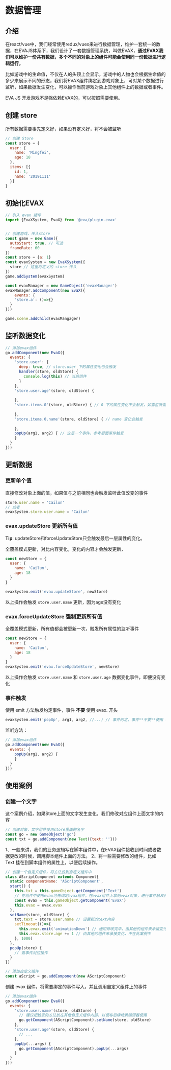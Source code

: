 # 数据管理

## 介绍
在react/vue中，我们经常使用redux/vuex来进行数据管理，维护一套统一的数据，在EVAJS体系下，我们设计了一套数据管理系统，叫做EVAX，**通过EVAX我们可以维护一份共有数据，多个不同的对象上的组件可能会使用同一份数据进行逻辑运行。**

比如游戏中的生命值，不仅在人的头顶上会显示，游戏中的人物也会根据生命值的多少来展示不同的形态，我们将EVAX组件绑定到游戏对象上，可对某个数据进行监听，如果数据发生变化，可以操作当前游戏对象上其他组件上的数据或者事件。

EVA JS 开发游戏不是强依赖EVAX的，可以按照需要使用。

## 创建 store


所有数据需要事先定义好，如果没有定义好，将不会被监听


```javascript
// 创建 Store
const store = {
  user: {
    name: 'Mingfei',
    age: 18
  },
  items: [{
  	id: 1,
    name: '20191111'
  }]
}
```




## 初始化EVAX


```javascript
// 引入 evax 插件
import {EvaXSystem, EvaX} from '@eva/plugin-evax'


// 创建游戏，传入store
const game = new Game({
  autoStart: true, // 可选
  frameRate: 60
})
const store = {a: 1}
const evaxSystem = new EvaXSystem({
  store // 这里将定义的 store 传入
})
game.addSystem(evaxSystem)

const evaxManager = new GameObject('evaxManager')
evaxManager.addComponent(new EvaX({
	events: {
  	'store.a': ()=>{}
  }
}))

game.scene.addChild(evaxMangager)
```


## 监听数据变化


```javascript
// 添加evax组件
go.addComponent(new EvaX({
  events: {
    'store.user': {
      deep: true, // store.user 下的属性变化也会触发
      handler(store, oldStore) {
        console.log(this) // 当前组件
      }
    },
    'store.user.age'(store, oldStore) {
      
    },
    'store.items.0'(store, oldStore) { // 0 下的属性变化不会触发，如需监听需设置deep
      
    },
    'store.items.0.name'(store, oldStore) { // name 变化会触发
      
    },
    popUp(arg1, arg2) { // 这是一个事件，参考后面事件触发
    }
  }
}))
```
### 
## 更新数据


### 更新单个值


直接修改对象上面的值，如果值与之前相同也会触发监听此值改变的事件


```javascript
store.user.name = 'Cailun'
// 或者
evaxSystem.store.user.name = 'Cailun'
```




### evax.updateStore 更新所有值


**Tip**: updateStore和forceUpdateStore只会触发最后一层属性的变化。


全覆盖模式更新，对比内容变化，变化的内容才会触发更新，


```javascript
const newStore = {
  user: {
    name: 'Cailun',
    age: 18
  }
}

evaxSystem.emit('evax.updateStore', newStore)
```


以上操作会触发 `store.user.name` 更新，因为age没有变化
### evax.forceUpdateStore 强制更新所有值


全覆盖模式更新，所有值都会被更新一次，触发所有属性的监听事件


```javascript
const newStore = {
  user: {
    name: 'Cailun',
    age: 18
  }
}
evaxSystem.emit('evax.forceUpdateStore', newStore)
```


以上操作会触发 `store.user.name` 和 `store.user.age` 数据变化事件，即便没有变化


### 事件触发


使用 emit 方法触发约定事件，事件 **不要** 使用 evax. 开头


```javascript
evaxSystem.emit('popUp', arg1, arg2, //...) // 事件约定，事件**不要**使用 evax. 开头
```


监听方法：
```javascript
// 添加evax组件
go.addComponent(new EvaX({
  events: {
    popUp(arg1, arg2) {
    }
  }
}))
```
## 使用案例
### 创建一个文字


这个案例介绍，如果Store上面的文字发生变化，我们修改对应组件上面文字的内容


```javascript
// 创建对象，文字组件使用store里面的名字
const go = new GameObject('go')
const txt = go.addComponent(new Text({text: ''}))
```


1、一般来讲，我们的业务逻辑写在脚本组件中，在EVAX组件接收到时间或者数据更改的时候，调用脚本组件上面的方法。
2、将一些需要修改的组件，比如 Text 挂在到脚本组件的属性上，以便后续操作。


```javascript
// 创建一个自定义组件，将方法放到自定义组件中
class AScriptComponent extends Component{
  static componentName: 'AScriptComponent',
  start() {
    this.txt = this.gameObject.getComponent('Text')
    // 在组件中使用evax可先绑定evax组件，在evax组件上拿到evax对象，进行事件触发和修改
    const evax = this.gameObject.getComponent('EvaX')
    this.evax = evax.evax
  },
  setName(store, oldStore) {
    txt.text = store.user.name // 设置新的text内容
    setTimeout(()=>{
      this.evax.emit('animationDown') // 通知修改完毕，由其他的组件来承接变化，不在此案例中
      this.evax.store.age += 1 // 由其他的组件来承接变化，不在此案例中
    }, 1000)
  },
  popUp(store) {
    // 做事件对应操作
  }
})

// 添加自定义组件
const aScript = go.addComponent(new AScriptComponent)
```


创建 evax 组件，将需要绑定的事件写入，并且调用自定义组件上的事件


```javascript
// 添加evax组件
go.addComponent(new EvaX({
  events: {
    'store.user.name'(store, oldStore) {
      // 建议把触发的方法放在其他自定义组件内部，以便与后续场景编辑器使用
      go.getComponent(AScriptComponent).setName(store, oldStore)
    },
    'store.user.age'(store, oldStore) {
      // ...
    },
    popUp(...args) {
      go.getComponent(AScriptComponent).popUp(...args)
    }
  }
}))
```


